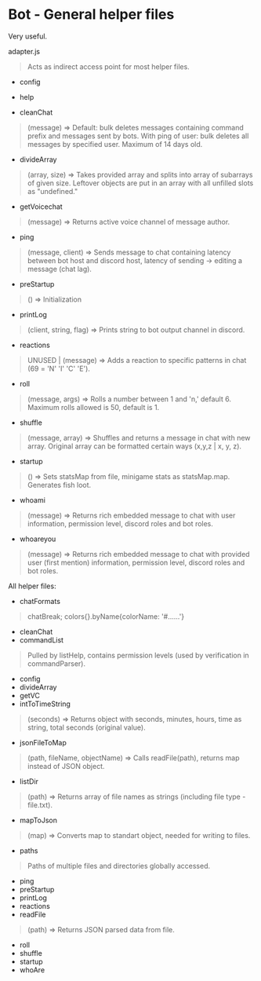 # Bot - General helper files

Very useful.

adapter.js
> Acts as indirect access point for most helper files.

* config
>
* help
>
* cleanChat
> (message) => Default: bulk deletes messages containing command prefix and messages sent by bots. With ping of user: bulk deletes all messages by specified user. Maximum of 14 days old.
* divideArray
> (array, size) => Takes provided array and splits into array of subarrays of given size. Leftover objects are put in an array with all unfilled slots as "undefined."
* getVoicechat
> (message) => Returns active voice channel of message author.
* ping
> (message, client) => Sends message to chat containing latency between bot host and discord host, latency of sending -> editing a message (chat lag).
* preStartup
> () => Initialization
* printLog
> (client, string, flag) => Prints string to bot output channel in discord.
* reactions
> UNUSED | (message) => Adds a reaction to specific patterns in chat (69 = 'N' 'I' 'C' 'E').
* roll
> (message, args) => Rolls a number between 1 and 'n,' default 6. Maximum rolls allowed is 50, default is 1.
* shuffle
> (message, array) => Shuffles and returns a message in chat with new array. Original array can be formatted certain ways (x,y,z | x, y, z).
* startup
> () => Sets statsMap from file, minigame stats as statsMap.map. Generates fish loot.
* whoami
> (message) => Returns rich embedded message to chat with user information, permission level, discord roles and bot roles.
* whoareyou
> (message) => Returns rich embedded message to chat with provided user (first mention) information, permission level, discord roles and bot roles.

All helper files:

* chatFormats
> chatBreak; colors{}.byName{colorName: '#......'}
* cleanChat
* commandList
> Pulled by listHelp, contains permission levels (used by verification in commandParser).
* config
* divideArray
* getVC
* intToTimeString
> (seconds) => Returns object with seconds, minutes, hours, time as string, total seconds (original value).
* jsonFileToMap
> (path, fileName, objectName) => Calls readFile(path), returns map instead of JSON object.
* listDir
> (path) => Returns array of file names as strings (including file type - file.txt).
* mapToJson
> (map) => Converts map to standart object, needed for writing to files.
* paths
> Paths of multiple files and directories globally accessed.
* ping
* preStartup
* printLog
* reactions
* readFile
> (path) => Returns JSON parsed data from file.
* roll
* shuffle
* startup
* whoAre